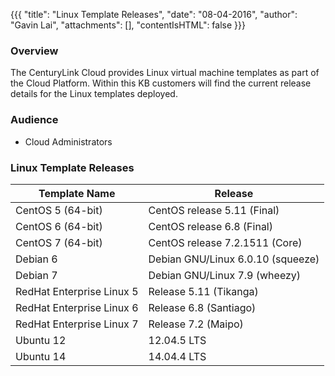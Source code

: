 {{{
  "title": "Linux Template Releases",
  "date": "08-04-2016",
  "author": "Gavin Lai",
  "attachments": [],
  "contentIsHTML": false
}}}

### Overview
The CenturyLink Cloud provides Linux virtual machine templates as part of the Cloud Platform. Within this KB customers will find the current release details for the Linux templates deployed.

### Audience
* Cloud Administrators

### Linux Template Releases

**Template Name**|**Release**
-----------------|-----------
CentOS 5 (64-bit)|CentOS release 5.11 (Final)
CentOS 6 (64-bit)|CentOS release 6.8 (Final)
CentOS 7 (64-bit)|CentOS release 7.2.1511 (Core)
Debian 6|Debian GNU/Linux 6.0.10 (squeeze)
Debian 7|Debian GNU/Linux 7.9 (wheezy)
RedHat Enterprise Linux 5|Release 5.11 (Tikanga)
RedHat Enterprise Linux 6|Release 6.8 (Santiago)
RedHat Enterprise Linux 7|Release 7.2 (Maipo)
Ubuntu 12|12.04.5 LTS
Ubuntu 14|14.04.4 LTS
